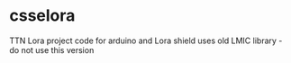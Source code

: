 # csselora
TTN Lora project code for arduino and Lora shield
uses old LMIC library - do not use this version
